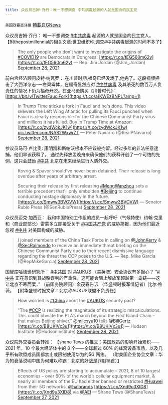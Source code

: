 ```yaml
---
title: 众议员吉姆·乔丹：唯一不想调查 中共病毒起源的人就是国会的民主党
---
```

`美国政要直译推` [轉載自GNews](https://gnews.org/zh-hans/1561496/)

众议员吉姆·乔丹： 唯一不想调查 [#中共病毒](https://twitter.com/hashtag/%E4%B8%AD%E5%85%B1%E7%97%85%E6%AF%92?src=hashtag_click) 起源的人就是国会的民主党人。 【附thepostmillennial的相关文章:世卫组织称,调查#中共病毒起源的时间不多了】



> The only people who don’t want to investigate the origins of [#COVID19](https://twitter.com/hashtag/COVID19?src=hash&amp;ref_src=twsrc%5Etfw) are Democrats in Congress. [https://t.co/tEG560m62y](https://t.co/tEG560m62y)
> — Rep. Jim Jordan (@Jim\_Jordan) [September 28, 2021](https://twitter.com/Jim_Jordan/status/1442654325424246788?ref_src=twsrc%5Etfw)



前白宫经济顾问皮特·纳瓦罗： 在川普时期,福奇已经没戏了,他完了。这段视频抨击了大西洋杂志-一左翼霉体，在福奇显然应对 [#中共病毒](https://twitter.com/hashtag/%E4%B8%AD%E5%85%B1%E7%97%85%E6%AF%92?src=hashtag_click) 及其杀死的数百万人负责任的情况下仍为福奇开脱。在亚马逊购买《川普时代》：[https://bit.ly/TwitterFauciFork](https://t.co/a1KWEzBNPL?amp=1)



> In Trump Time sticks a fork in Fauci and he's done. This video skewers the Left Wing Atlantic for pulling its Fauci punches when Fauci is clearly responsible for the Chinese Communist Party virus and millions it has killed. Buy In Trump Time at Amazon: [https://t.co/zydWckJK1w](https://t.co/zydWckJK1w) [pic.twitter.com/NA82WxwrZT](https://t.co/NA82WxwrZT)
> — Peter Navarro (@RealPNavarro) [September 28, 2021](https://twitter.com/RealPNavarro/status/1443001502352687104?ref_src=twsrc%5Etfw)



参议员马可·卢比奥: 康明凯和斯帕沃根本不应该被拘留。经过多年的非法任意逮捕，他们早该获释了。 通过先释放孟晚舟来确保他们的获释开创了一个可怕的先例，这只会鼓励 [#中共](https://twitter.com/hashtag/%E4%B8%AD%E5%85%B1?src=hashtag_click) 北京在未来继续进行人质外交。



> Kovrig & Spavor should've never been detained. Their release is long overdue after years of arbitrary arrest.
> 
> Securing their release by first releasing [#MengWanzhou](https://twitter.com/hashtag/MengWanzhou?src=hash&amp;ref_src=twsrc%5Etfw) sets a terrible precedent that'll only embolden [#Beijing](https://twitter.com/hashtag/Beijing?src=hash&amp;ref_src=twsrc%5Etfw) to continue conducting hostage diplomacy in the future. [https://t.co/Smww3BVOVW](https://t.co/Smww3BVOVW)
> — Senator Rubio Press (@SenRubioPress) [September 28, 2021](https://twitter.com/SenRubioPress/status/1442991416645410820?ref_src=twsrc%5Etfw)



众议员迈克·加西亚： 我和中国特别工作组的成员一起呼吁（气候特使）约翰·克里和（商业部部长）雷蒙多立即接受关于 [#中国共产党](https://twitter.com/hashtag/%E4%B8%AD%E5%9B%BD%E5%85%B1%E4%BA%A7%E5%85%9A?src=hashtag_click) 的威胁简报，因为他们最近忽视 [#中共](https://twitter.com/hashtag/%E4%B8%AD%E5%85%B1?src=hashtag_click) 对美国构成的威胁。



> I joined members of the China Task Force in calling on [@JohnKerry](https://twitter.com/JohnKerry?ref_src=twsrc%5Etfw) & [@SecRaimondo](https://twitter.com/SecRaimondo?ref_src=twsrc%5Etfw) to receive an immediate threat briefing on the Chinese Communist Party due to their recent dismissive language regarding the threat the CCP poses to the U.S.
> — Rep. Mike Garcia (@RepMikeGarcia) [September 28, 2021](https://twitter.com/RepMikeGarcia/status/1442953035630612483?ref_src=twsrc%5Etfw)



国智库哈德逊研究所： [#中共国](https://twitter.com/hashtag/%E4%B8%AD%E5%85%B1%E5%9B%BD?src=hashtag_click) 对 [#AUKUS](https://twitter.com/hashtag/AUKUS?src=hashtag_click) （美英澳）安全协议有多担心？ “[#中共](https://twitter.com/hashtag/%E4%B8%AD%E5%85%B1?src=hashtag_click) 正在意识到其战略误判的严重性。这可能会阻止解放军超越第一岛链——这让北京不寒而栗，” （前国务院顾问）余茂春告诉 （华盛顿时报军情记者）比尔·格茨。 【附华盛顿时报文章：北京称AUKUS联盟不负责任】



> How worried is [#China](https://twitter.com/hashtag/China?src=hash&amp;ref_src=twsrc%5Etfw) about the [#AUKUS](https://twitter.com/hashtag/AUKUS?src=hash&amp;ref_src=twsrc%5Etfw) security pact? 
> 
> "The [#CCP](https://twitter.com/hashtag/CCP?src=hash&amp;ref_src=twsrc%5Etfw) is realizing the magnitude of its strategic miscalculations. This could obviate the PLA’s march beyond the First Island Chain – that makes Beijing shiver,” [@milesyu10](https://twitter.com/milesyu10?ref_src=twsrc%5Etfw) tells [@BillGertz](https://twitter.com/BillGertz?ref_src=twsrc%5Etfw) [https://t.co/B8UKIVx3u1](https://t.co/B8UKIVx3u1)
> — Hudson Institute (@HudsonInstitute) [September 28, 2021](https://twitter.com/HudsonInstitute/status/1442917986499657731?ref_src=twsrc%5Etfw)



众议院外交委员会转推： 【shane Tews 的推文：美国政策的影响开始累积——2021 年，10 个最大经济体中的 8 个——全球超过 60% 的蜂窝设备市场，以及几乎所有欧盟成员国都禁止或限制使用华为的5G 网络。 （附美国企业协会文章：华为的衰落说明中国为何难以称霸：北京的好战是罪魁祸首）】



> Effects of US policy are starting to accumulate – 2021, 8 of 10 largest economies – over 60% of the world’s cellular equipment market, & nearly all members of the EU had either banned or restricted [#Huawei](https://twitter.com/hashtag/Huawei?src=hash&amp;ref_src=twsrc%5Etfw) from their 5G networks. [@halbrands](https://twitter.com/HalBrands?ref_src=twsrc%5Etfw) [https://t.co/Xnd9u3XID8](https://t.co/Xnd9u3XID8) via [@AEI](https://twitter.com/AEI?ref_src=twsrc%5Etfw)
> — Shane Tews (@ShaneTews) [September 27, 2021](https://twitter.com/ShaneTews/status/1442543988901298178?ref_src=twsrc%5Etfw)

